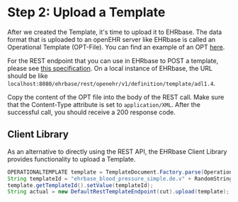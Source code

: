 # Step 2: Upload a Template

After we created the Template, it's time to upload it to EHRbase. The data format that is uploaded to an openEHR server like EHRbase is called an Operational Template (OPT-File). You can find an example of an OPT [here](https://specifications.openehr.org/releases/ITS-REST/latest/definitions.html#definitions-adl-1.4-template-post).

For the REST endpoint that you can use in EHRbase to POST a template, please see [this specification](https://specifications.openehr.org/releases/ITS-REST/latest/definitions.html#definitions-adl-1.4-template-post). On a local instance of EHRbase, the URL should be like `localhost:8080/ehrbase/rest/openehr/v1/definition/template/adl1.4`.

Copy the content of the OPT file into the body of the REST call. Make sure that the Content-Type attribute is set to `application/XML`. After the successful call, you should receive a 200 response code.

## Client Library

As an alternative to directly using the REST API, the EHRbase Client Library provides functionality to upload a Template.

```Java
OPERATIONALTEMPLATE template = TemplateDocument.Factory.parse(OperationalTemplateTestData.BLOOD_PRESSURE_SIMPLE.getStream()).getTemplate();
String templateId = "ehrbase_blood_pressure_simple.de.v" + RandomStringUtils.randomNumeric(10);
template.getTemplateId().setValue(templateId);
String actual = new DefaultRestTemplateEndpoint(cut).upload(template);